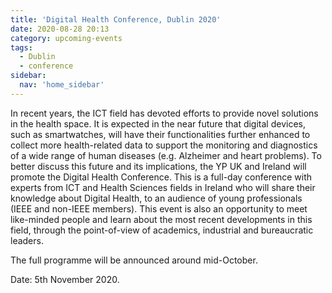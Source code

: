 ```yaml
---
title: 'Digital Health Conference, Dublin 2020'
date: 2020-08-28 20:13
category: upcoming-events
tags:
  - Dublin
  - conference
sidebar:
  nav: 'home_sidebar'
---
```


In recent years, the ICT field has devoted efforts to provide novel solutions in the health space. It is expected in the near future that digital devices, such as smartwatches, will have their functionalities further enhanced to collect more health-related data to support the monitoring and diagnostics of a wide range of human diseases (e.g. Alzheimer and heart problems). To better discuss this future and its implications, the YP UK and Ireland will promote the Digital Health Conference. This is a full-day conference with experts from ICT and Health Sciences fields in Ireland who will share their knowledge about Digital Health, to an audience of young professionals (IEEE and non-IEEE members). This event is also an opportunity to meet like-minded people and learn about the most recent developments in this field, through the point-of-view of academics, industrial and bureaucratic leaders.

The full programme will be announced around mid-October.

Date: 5th November 2020.
